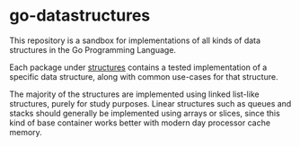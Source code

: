 # go-datastructures

This repository is a sandbox for implementations of all kinds of data structures in the Go Programming Language.

Each package under [structures](./structures/) contains a tested implementation of a specific data structure, along with common use-cases for that structure.

The majority of the structures are implemented using linked list-like structures, purely for study purposes. Linear structures such as queues and stacks should generally be implemented using arrays or slices, since this kind of base container works better with modern day processor cache memory.